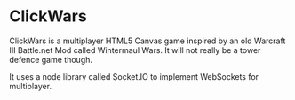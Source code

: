 # ClickWars
ClickWars is a multiplayer HTML5 Canvas game inspired by an old Warcraft III Battle.net Mod called Wintermaul Wars.
It will not really be a tower defence game though.

It uses a node library called Socket.IO to implement WebSockets for multiplayer.
